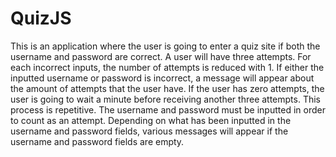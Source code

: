 # QuizJS

This is an application where the user is going to enter a quiz site if both the username and password are correct.
A user will have three attempts. For each incorrect inputs, the number of attempts is reduced with 1.
If either the inputted username or password is incorrect, a message will appear about the amount of attempts that the user have.
If the user has zero attempts, the user is going to wait a minute before receiving another three attempts. This process is repetitive.
The username and password must be inputted in order to count as an attempt.
Depending on what has been inputted in the username and password fields, various messages will appear if the username and password fields are empty. 

